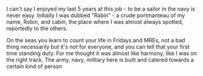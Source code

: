 
I can't say I enjoyed my last 5 years at this job - to be a sailor in the navy is never easy.
Initially I was dubbed "Rabin" - a crude portmanteau of my name, Robin, and cabin, the place where I was almost always spotted, reportedly to the others.

On the seas you learn to count your life in Fridays and MREs, not a bad thing necessarily but it's not for everyone, and you can tell that your first time standing duty.
For me thought it was almost like harmony, like I was on the right track. The army, navy, military here is built and catered towards a certain kind of person